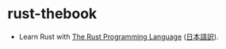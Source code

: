 # rust-thebook

- Learn Rust with [The Rust Programming Language](https://doc.rust-lang.org/book/) ([日本語訳](https://doc.rust-jp.rs/book/second-edition/)).
